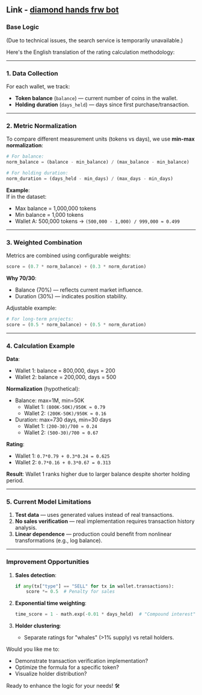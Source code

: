 ## Link - [diamond hands frw bot](https://t.me/diamondhandsfrw_bot)

### Base Logic
(Due to technical issues, the search service is temporarily unavailable.)

Here's the English translation of the rating calculation methodology:

---

### **1. Data Collection**  
For each wallet, we track:  
- **Token balance** (`balance`) — current number of coins in the wallet.  
- **Holding duration** (`days_held`) — days since first purchase/transaction.  

---

### **2. Metric Normalization**  
To compare different measurement units (tokens vs days), we use **min-max normalization**:  

```python  
# For balance:  
norm_balance = (balance - min_balance) / (max_balance - min_balance)  

# For holding duration:  
norm_duration = (days_held - min_days) / (max_days - min_days)  
```  

**Example**:  
If in the dataset:  
- Max balance = 1,000,000 tokens  
- Min balance = 1,000 tokens  
- Wallet A: 500,000 tokens → `(500,000 - 1,000) / 999,000 ≈ 0.499`  

---

### **3. Weighted Combination**  
Metrics are combined using configurable weights:  
```python  
score = (0.7 * norm_balance) + (0.3 * norm_duration)  
```  

**Why 70/30**:  
- Balance (70%) — reflects current market influence.  
- Duration (30%) — indicates position stability.  

Adjustable example:  
```python  
# For long-term projects:  
score = (0.5 * norm_balance) + (0.5 * norm_duration)  
```  

---

### **4. Calculation Example**  
**Data**:  
- Wallet 1: balance = 800,000, days = 200  
- Wallet 2: balance = 200,000, days = 500  

**Normalization** (hypothetical):  
- Balance: max=1M, min=50K  
  - Wallet 1: `(800K-50K)/950K ≈ 0.79`  
  - Wallet 2: `(200K-50K)/950K ≈ 0.16`  
- Duration: max=730 days, min=30 days  
  - Wallet 1: `(200-30)/700 ≈ 0.24`  
  - Wallet 2: `(500-30)/700 ≈ 0.67`  

**Rating**:  
- Wallet 1: `0.7*0.79 + 0.3*0.24 = 0.625`  
- Wallet 2: `0.7*0.16 + 0.3*0.67 = 0.313`  

**Result**: Wallet 1 ranks higher due to larger balance despite shorter holding period.  

---

### **5. Current Model Limitations**  
1. **Test data** — uses generated values instead of real transactions.  
2. **No sales verification** — real implementation requires transaction history analysis.  
3. **Linear dependence** — production could benefit from nonlinear transformations (e.g., log balance).  

---

### **Improvement Opportunities**  
1. **Sales detection**:  
   ```python  
   if any(tx["type"] == "SELL" for tx in wallet.transactions):  
       score *= 0.5  # Penalty for sales  
   ```  

2. **Exponential time weighting**:  
   ```python  
   time_score = 1 - math.exp(-0.01 * days_held)  # "Compound interest" of time  
   ```  

3. **Holder clustering**:  
   - Separate ratings for "whales" (>1% supply) vs retail holders.  

Would you like me to:  
- Demonstrate transaction verification implementation?  
- Optimize the formula for a specific token?  
- Visualize holder distribution?  

Ready to enhance the logic for your needs! 🛠️
